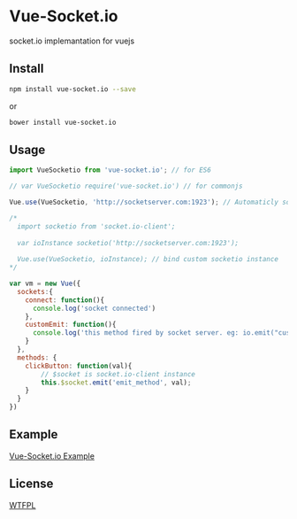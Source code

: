 # Vue-Socket.io
socket.io implemantation for vuejs

## Install

  ``` bash
  npm install vue-socket.io --save
  ```
  or

  ``` bash
  bower install vue-socket.io
  ```
  
## Usage

``` js
import VueSocketio from 'vue-socket.io'; // for ES6

// var VueSocketio require('vue-socket.io') // for commonjs

Vue.use(VueSocketio, 'http://socketserver.com:1923'); // Automaticly socket connect from url string

/*
  import socketio from 'socket.io-client';
  
  var ioInstance socketio('http://socketserver.com:1923');
  
  Vue.use(VueSocketio, ioInstance); // bind custom socketio instance
*/

var vm = new Vue({
  sockets:{
    connect: function(){
      console.log('socket connected')
    },
    customEmit: function(){
      console.log('this method fired by socket server. eg: io.emit("customEmit", data)')
    }
  },
  methods: {
    clickButton: function(val){
        // $socket is socket.io-client instance
        this.$socket.emit('emit_method', val);
    }
  }
})
```

## Example
[Vue-Socket.io Example](http://metinseylan.com/vuesocketio/)

## License
[WTFPL](http://www.wtfpl.net/)
